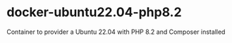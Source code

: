 # docker-ubuntu22.04-php8.2
Container to provider a Ubuntu 22.04 with PHP 8.2 and Composer installed 
